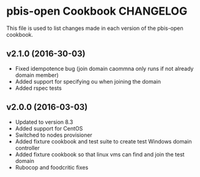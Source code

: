 pbis-open Cookbook CHANGELOG
============================
This file is used to list changes made in each version of the pbis-open cookbook.

v2.1.0 (2016-30-03)
-------------------
- Fixed idempotence bug (join domain caommna only runs if not already domain member)
- Added support for specifying ou when joining the domain
- Added rspec tests

v2.0.0 (2016-03-03)
-------------------
- Updated to version 8.3
- Added support for CentOS
- Switched to nodes provisioner
- Added fixture cookbook and test suite to create test Windows domain controller
- Added fixture cookbook so that linux vms can find and join the test domain
- Rubocop and foodcritic fixes
